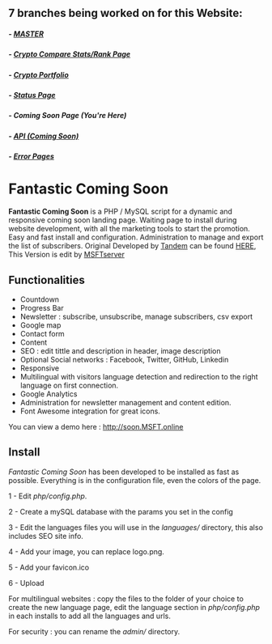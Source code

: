 ## 7 branches being worked on for this Website:

##### - [MASTER](https://github.com/MSFTserver/AltStalker)

##### - [Crypto Compare Stats/Rank Page](https://github.com/MSFTserver/AltStalker/tree/CryptoCompareStats)

##### - [Crypto Portfolio](https://github.com/MSFTserver/AltStalker/tree/Portfolio)

##### - [Status Page](https://github.com/MSFTserver/AltStalker/tree/status)

##### - **Coming Soon Page *(You're Here)***

##### - [API *(Coming Soon)*](https://github.com/MSFTserver/AltStalker/tree/API)

##### - [Error Pages](https://github.com/MSFTserver/AltStalker/tree/error-pages)

Fantastic Coming Soon
=====================

**Fantastic Coming Soon** is a PHP / MySQL script for a dynamic and responsive coming soon landing page. Waiting page to install during website development, with all the marketing tools to start the promotion. Easy and fast install and configuration. Administration to manage and export the list of subscribers. Original Developed by [Tandem](http://tandem-avignon.com) can be found [HERE](https://github.com/Agence-Tandem/fantastic-coming-soon-landing-page), This Version is edit by [MSFTserver](http://msft.online)

Functionalities
---------------

- Countdown
- Progress Bar
- Newsletter : subscribe, unsubscribe, manage subscribers, csv export
- Google map
- Contact form
- Content
- SEO : edit tittle and description in header, image description
- Optional Social networks : Facebook, Twitter, GitHub, Linkedin
- Responsive
- Multilingual with visitors language detection and redirection to the right language on first connection.
- Google Analytics
- Administration for newsletter management and content edition.
- Font Awesome integration for great icons.

You can view a demo here : http://soon.MSFT.online


Install
-------

*Fantastic Coming Soon* has been developed to be installed as fast as possible. Everything is in the configuration file, even the colors of the page.

1 - Edit *php/config.php*.

2 - Create a mySQL database with the params you set in the config

3 - Edit the languages files you will use in the *languages/* directory, this also includes SEO site info.

4 - Add your image, you can replace logo.png.

5 - Add your favicon.ico

6 - Upload

For multilingual websites : copy the files to the folder of your choice to create the new language page, edit the language section in *php/config.php* in each installs to add all the languages and urls.

For security : you can rename the *admin/* directory.
